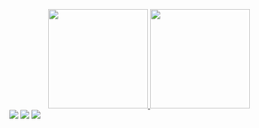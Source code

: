 <div align="center">
  <a href="https://github.com/thallescarvalh0">
    <img height="180em" src="https://github-readme-stats.vercel.app/api?username=thallescarvalh0&show_icons=true&theme=apprentice&include_all_commits=true&count_private=true"/>
  <img height="180em" src="https://github-readme-stats.vercel.app/api/top-langs/?username=thallescarvalh0&layout=compact&langs_count=7&theme=apprentice"/>
</div>
  
<div> 
  <a href="https://www.linkedin.com/in/thallescarvalho" target="_blank"><img src="https://img.shields.io/badge/-LinkedIn-%230077B5?style=for-the-badge&logo=linkedin&logoColor=white" target="_blank"></a> 
  <a href = "mailto:thallescarvalhoferreira@gmail.com"><img src="https://img.shields.io/badge/-Gmail-%23333?style=for-the-badge&logo=gmail&logoColor=white" target="_blank"></a>
   <a href="https://t.me/thallescarvalhf0" target="_blank"><img src="https://img.shields.io/badge/-Telegram-%23333?style=for-the-badge&logo=telegram&logoColor=red" target="_blank"></a> 
</div>
  
